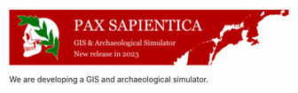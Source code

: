 [![PAX SAPIENTICA Logo](https://raw.githubusercontent.com/AsPJT/PAX_SAPIENTICA/main/Image/Logo/TitleBanner.svg)](https://github.com/AsPJT/PAX_SAPIENTICA)

We are developing a GIS and archaeological simulator.
